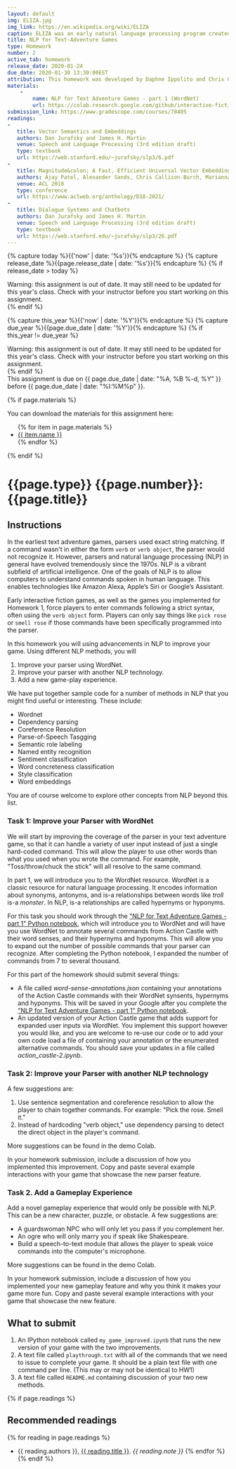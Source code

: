 ```yaml
---
layout: default
img: ELIZA.jpg
img_link: https://en.wikipedia.org/wiki/ELIZA
caption: ELIZA was an early natural language processing program created in the 1960s.
title: NLP for Text-Adventure Games
type: Homework
number: 2
active_tab: homework
release_date: 2020-01-24 
due_date: 2020-01-30 13:30:00EST
attribution: This homework was developed by Daphne Ippolito and Chris Callison-Burch for their  Interactive Fiction and Text Generation class (CIS 700-008) which was taught at the University of Pennsylvania in Spring of 2020.
materials:
    - 
        name: NLP for Text Adventure Games - part 1 (WordNet)
        url: https://colab.research.google.com/github/interactive-fiction-class/interactive-fiction-class.github.io/blob/master/homeworks/nlp-for-text-adventures/NLP_for_Text_Adventure_Games_part_1.ipynb
submission_link: https://www.gradescope.com/courses/78405
readings:
-
   title: Vector Semantics and Embeddings 
   authors: Dan Jurafsky and James H. Martin
   venue: Speech and Language Processing (3rd edition draft)
   type: textbook
   url: https://web.stanford.edu/~jurafsky/slp3/6.pdf
-
   title: Magnitude&colon; A Fast, Efficient Universal Vector Embedding Utility Package
   authors: Ajay Patel, Alexander Sands, Chris Callison-Burch, Marianna Apidianaki
   venue: ACL 2018
   type: conference
   url: https://www.aclweb.org/anthology/D18-2021/
-
   title: Dialogue Systems and Chatbots 
   authors: Dan Jurafsky and James H. Martin
   venue: Speech and Language Processing (3rd edition draft)
   type: textbook
   url: https://web.stanford.edu/~jurafsky/slp3/26.pdf
---
```


<!-- Check whether the assignment is ready to release -->
{% capture today %}{{'now' | date: '%s'}}{% endcapture %}
{% capture release_date %}{{page.release_date | date: '%s'}}{% endcapture %}
{% if release_date > today %} 
<div class="alert alert-danger">
Warning: this assignment is out of date.  It may still need to be updated for this year's class.  Check with your instructor before you start working on this assignment.
</div>
{% endif %}
<!-- End of check whether the assignment is up to date -->


<!-- Check whether the assignment is up to date -->
{% capture this_year %}{{'now' | date: '%Y'}}{% endcapture %}
{% capture due_year %}{{page.due_date | date: '%Y'}}{% endcapture %}
{% if this_year != due_year %} 
<div class="alert alert-danger">
Warning: this assignment is out of date.  It may still need to be updated for this year's class.  Check with your instructor before you start working on this assignment.
</div>
{% endif %}
<!-- End of check whether the assignment is up to date -->


<div class="alert alert-info">
This assignment is due on {{ page.due_date | date: "%A, %B %-d, %Y" }} before {{ page.due_date | date: "%I:%M%p" }}. 
</div>

{% if page.materials %}
<div class="alert alert-info">
You can download the materials for this assignment here:
<ul>
{% for item in page.materials %}
<li><a href="{{item.url}}">{{ item.name }}</a></li>
{% endfor %}
</ul>
</div>
{% endif %}


{{page.type}} {{page.number}}: {{page.title}}
=============================================================

## Instructions

In the earliest text adventure games, parsers used exact string matching. If a command wasn't in either the form `verb` or `verb object`, the parser would not recognize it. However, parsers and natural language processing (NLP) in general have evolved tremendously since the 1970s. NLP is a vibrant subfield of artificial intelligence.  One of the goals of NLP is to allow computers to understand commands spoken in human language.  This enables technologies like Amazon Alexa, Apple’s Siri or Google’s Assistant.


Early interactive fiction games, as well as the games you implemented for Homework 1, force players to enter commands following a strict syntax, often using the `verb object` form. Players can only say things like `pick rose` or `smell rose` if those commands have been specifically programmed into the parser. 

In this homework you will using advancements in NLP to improve your game. Using different NLP methods, you will 

1. Improve your parser using WordNet.
2. Improve your parser with another NLP technology.
2. Add a new game-play experience.

We have put together sample code for a number of methods in NLP that you might find useful or interesting. These include:

* Wordnet 
* Dependency parsing
* Coreference Resolution
* Parse-of-Speech Tasgging
* Semantic role labeling
* Named entity recognition
* Sentiment classification
* Word concreteness classification
* Style classification
* Word embeddings

You are of course welcome to explore other concepts from NLP beyond this list. 


### Task 1: Improve your Parser with WordNet 

We will start by improving the coverage of the parser in your text adventure game, so that it can handle a variety of user input instead of just a single hard-coded command.  This will allow the player to use other words than what you used when you wrote the command. For example, "Toss/throw/chuck the stick" will all resolve to the same command.

In part 1, we will introduce you to the WordNet resource.  WordNet is a classic resource for natural language processing.  It encodes information about synonyms, antonyms, and is-a relationships between words like _troll_ is-a _monster_.  In NLP, is-a relationships are called hypernyms or hyponyms.

For this task you should work through the ["NLP for Text Adventure Games - part 1" Python notebook](https://colab.research.google.com/github/interactive-fiction-class/interactive-fiction-class.github.io/blob/master/homeworks/nlp-for-text-adventures/NLP_for_Text_Adventure_Games_part_1.ipynb), which will introduce you to WordNet and will have you use WordNet to annotate several commands from Action Castle with their word senses, and their hypernyms and hyponyms.  This will allow you to expand out the number of possible commands that your parser can recognize.  After completing the Python notebook, I expanded the number of commands from 7 to several thousand.  

For this part of the homework should submit several things:
* A file called _word-sense-annotations.json_ containing your annotations of the Action Castle commands with their WordNet synsents, hypernyms and hyponyms.  This will be saved in your Google after you complete the ["NLP for Text Adventure Games - part 1" Python notebook](https://colab.research.google.com/github/interactive-fiction-class/interactive-fiction-class.github.io/blob/master/homeworks/nlp-for-text-adventures/NLP_for_Text_Adventure_Games_part_1.ipynb).
* An updated version of your Action Castle game that adds support for expanded user inputs via WordNet.  You implement this support however you would like, and you are welcome to re-use our code or to add your own code load a file of containing your annotation or the enumerated alternative commands.  You should save your updates in a file called _action_castle-2.ipynb_.


### Task 2: Improve your Parser with another NLP technology 

A few suggestions are:
1. Use sentence segmentation and coreference resolution to allow the player to chain together commands. For example: "Pick the rose. Smell it."
3. Instead of hardcoding "verb object," use dependency parsing to detect the direct object in the player's command.


More suggestions can be found in the demo Colab.

In your homework submission, include a discussion of how you implemented this improvement. Copy and paste several example interactions with your game that showcase the new parser feature.


### Task 2. Add a Gameplay Experience
Add a novel gameplay experience that would only be possible with NLP.
This can be a new character, puzzle, or obstacle. A few suggestions are: 

* A guardswoman NPC who will only let you pass if you complement her.
* An ogre who will only marry you if speak like Shakespeare.
* Build a speech-to-text module that allows the player to speak voice commands into the computer's microphone.

More suggestions can be found in the demo Colab.

In your homework submission, include a discussion of how you implemented your new gameplay feature and why you think it makes your game more fun. Copy and paste several example interactions with your game that showcase the new feature.


## What to submit

1. An IPython notebook called `my_game_improved.ipynb` that runs the new version of your game with the two improvements.
3. A text file called `playthrough.txt` with all of the commands that we need to issue to complete your game. It should be a plain text file with one command per line. (This may or may not be identical to HW1)
4. A text file called `README.md` containing discussion of your two new methods. 

{% if page.readings %} 
## Recommended readings
{% for reading in page.readings %}
* {{ reading.authors }}, <a href="{{ reading.url }}">{{ reading.title }}</a>.  _{{ reading.note }}_
{% endfor %}
{% endif %}

